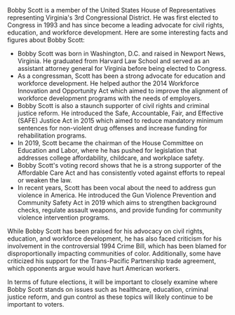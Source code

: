 Bobby Scott is a member of the United States House of Representatives representing Virginia's 3rd Congressional District. He was first elected to Congress in 1993 and has since become a leading advocate for civil rights, education, and workforce development. Here are some interesting facts and figures about Bobby Scott:

- Bobby Scott was born in Washington, D.C. and raised in Newport News, Virginia. He graduated from Harvard Law School and served as an assistant attorney general for Virginia before being elected to Congress.
- As a congressman, Scott has been a strong advocate for education and workforce development. He helped author the 2014 Workforce Innovation and Opportunity Act which aimed to improve the alignment of workforce development programs with the needs of employers.
- Bobby Scott is also a staunch supporter of civil rights and criminal justice reform. He introduced the Safe, Accountable, Fair, and Effective (SAFE) Justice Act in 2015 which aimed to reduce mandatory minimum sentences for non-violent drug offenses and increase funding for rehabilitation programs.
- In 2019, Scott became the chairman of the House Committee on Education and Labor, where he has pushed for legislation that addresses college affordability, childcare, and workplace safety.
- Bobby Scott's voting record shows that he is a strong supporter of the Affordable Care Act and has consistently voted against efforts to repeal or weaken the law.
- In recent years, Scott has been vocal about the need to address gun violence in America. He introduced the Gun Violence Prevention and Community Safety Act in 2019 which aims to strengthen background checks, regulate assault weapons, and provide funding for community violence intervention programs.

While Bobby Scott has been praised for his advocacy on civil rights, education, and workforce development, he has also faced criticism for his involvement in the controversial 1994 Crime Bill, which has been blamed for disproportionally impacting communities of color. Additionally, some have criticized his support for the Trans-Pacific Partnership trade agreement, which opponents argue would have hurt American workers.

In terms of future elections, it will be important to closely examine where Bobby Scott stands on issues such as healthcare, education, criminal justice reform, and gun control as these topics will likely continue to be important to voters.
